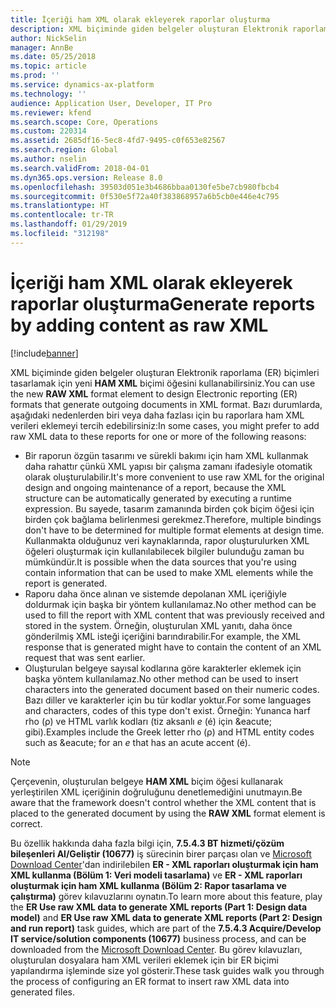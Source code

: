 ```yaml
---
title: İçeriği ham XML olarak ekleyerek raporlar oluşturma
description: XML biçiminde giden belgeler oluşturan Elektronik raporlama (ER) biçimleri tasarlayabilirsiniz.
author: NickSelin
manager: AnnBe
ms.date: 05/25/2018
ms.topic: article
ms.prod: ''
ms.service: dynamics-ax-platform
ms.technology: ''
audience: Application User, Developer, IT Pro
ms.reviewer: kfend
ms.search.scope: Core, Operations
ms.custom: 220314
ms.assetid: 2685df16-5ec8-4fd7-9495-c0f653e82567
ms.search.region: Global
ms.author: nselin
ms.search.validFrom: 2018-04-01
ms.dyn365.ops.version: Release 8.0
ms.openlocfilehash: 39503d051e3b4686bbaa0130fe5be7cb980fbcb4
ms.sourcegitcommit: 0f530e5f72a40f383868957a6b5cb0e446e4c795
ms.translationtype: HT
ms.contentlocale: tr-TR
ms.lasthandoff: 01/29/2019
ms.locfileid: "312198"
---
```

# <a name="generate-reports-by-adding-content-as-raw-xml"></a><span data-ttu-id="b41cd-103">İçeriği ham XML olarak ekleyerek raporlar oluşturma</span><span class="sxs-lookup"><span data-stu-id="b41cd-103">Generate reports by adding content as raw XML</span></span>

[!include[banner](../includes/banner.md)]

<span data-ttu-id="b41cd-104">XML biçiminde giden belgeler oluşturan Elektronik raporlama (ER) biçimleri tasarlamak için yeni **HAM XML** biçimi öğesini kullanabilirsiniz.</span><span class="sxs-lookup"><span data-stu-id="b41cd-104">You can use the new **RAW XML** format element to design Electronic reporting (ER) formats that generate outgoing documents in XML format.</span></span> <span data-ttu-id="b41cd-105">Bazı durumlarda, aşağıdaki nedenlerden biri veya daha fazlası için bu raporlara ham XML verileri eklemeyi tercih edebilirsiniz:</span><span class="sxs-lookup"><span data-stu-id="b41cd-105">In some cases, you might prefer to add raw XML data to these reports for one or more of the following reasons:</span></span>

- <span data-ttu-id="b41cd-106">Bir raporun özgün tasarımı ve sürekli bakımı için ham XML kullanmak daha rahattır çünkü XML yapısı bir çalışma zamanı ifadesiyle otomatik olarak oluşturulabilir.</span><span class="sxs-lookup"><span data-stu-id="b41cd-106">It's more convenient to use raw XML for the original design and ongoing maintenance of a report, because the XML structure can be automatically generated by executing a runtime expression.</span></span> <span data-ttu-id="b41cd-107">Bu sayede, tasarım zamanında birden çok biçim öğesi için birden çok bağlama belirlenmesi gerekmez.</span><span class="sxs-lookup"><span data-stu-id="b41cd-107">Therefore, multiple bindings don't have to be determined for multiple format elements at design time.</span></span> <span data-ttu-id="b41cd-108">Kullanmakta olduğunuz veri kaynaklarında, rapor oluşturulurken XML öğeleri oluşturmak için kullanılabilecek bilgiler bulunduğu zaman bu mümkündür.</span><span class="sxs-lookup"><span data-stu-id="b41cd-108">It is possible when the data sources that you're using contain information that can be used to make XML elements while the report is generated.</span></span>
- <span data-ttu-id="b41cd-109">Raporu daha önce alınan ve sistemde depolanan XML içeriğiyle doldurmak için başka bir yöntem kullanılamaz.</span><span class="sxs-lookup"><span data-stu-id="b41cd-109">No other method can be used to fill the report with XML content that was previously received and stored in the system.</span></span> <span data-ttu-id="b41cd-110">Örneğin, oluşturulan XML yanıtı, daha önce gönderilmiş XML isteği içeriğini barındırabilir.</span><span class="sxs-lookup"><span data-stu-id="b41cd-110">For example, the XML response that is generated might have to contain the content of an XML request that was sent earlier.</span></span>
- <span data-ttu-id="b41cd-111">Oluşturulan belgeye sayısal kodlarına göre karakterler eklemek için başka yöntem kullanılamaz.</span><span class="sxs-lookup"><span data-stu-id="b41cd-111">No other method can be used to insert characters into the generated document based on their numeric codes.</span></span> <span data-ttu-id="b41cd-112">Bazı diller ve karakterler için bu tür kodlar yoktur.</span><span class="sxs-lookup"><span data-stu-id="b41cd-112">For some languages and characters, codes of this type don't exist.</span></span> <span data-ttu-id="b41cd-113">Örneğin: Yunanca harf rho (ρ) ve HTML varlık kodları (tiz aksanlı *e* (é) için \&eacute; gibi).</span><span class="sxs-lookup"><span data-stu-id="b41cd-113">Examples include the Greek letter rho (ρ) and HTML entity codes such as \&eacute; for an *e* that has an acute accent (é).</span></span>

> [!NOTE]
> <span data-ttu-id="b41cd-114">Çerçevenin, oluşturulan belgeye **HAM XML** biçim öğesi kullanarak yerleştirilen XML içeriğinin doğruluğunu denetlemediğini unutmayın.</span><span class="sxs-lookup"><span data-stu-id="b41cd-114">Be aware that the framework doesn't control whether the XML content that is placed to the generated document by using the **RAW XML** format element is correct.</span></span>

<span data-ttu-id="b41cd-115">Bu özellik hakkında daha fazla bilgi için, **7.5.4.3 BT hizmeti/çözüm bileşenleri Al/Geliştir (10677)** iş sürecinin birer parçası olan ve [Microsoft Download Center](https://go.microsoft.com/fwlink/?linkid=874684)'dan indirilebilen **ER - XML raporları oluşturmak için ham XML kullanma (Bölüm 1: Veri modeli tasarlama)** ve **ER - XML raporları oluşturmak için ham XML kullanma (Bölüm 2: Rapor tasarlama ve çalıştırma)** görev kılavuzlarını oynatın.</span><span class="sxs-lookup"><span data-stu-id="b41cd-115">To learn more about this feature, play the **ER Use raw XML data to generate XML reports (Part 1: Design data model)** and **ER Use raw XML data to generate XML reports (Part 2: Design and run report)** task guides, which are part of the **7.5.4.3 Acquire/Develop IT service/solution components (10677)** business process, and can be downloaded from the [Microsoft Download Center](https://go.microsoft.com/fwlink/?linkid=874684).</span></span> <span data-ttu-id="b41cd-116">Bu görev kılavuzları, oluşturulan dosyalara ham XML verileri eklemek için bir ER biçimi yapılandırma işleminde size yol gösterir.</span><span class="sxs-lookup"><span data-stu-id="b41cd-116">These task guides walk you through the process of configuring an ER format to insert raw XML data into generated files.</span></span>
